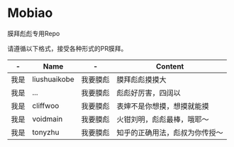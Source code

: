 # Mobiao
膜拜彪彪专用Repo

请遵循以下格式，接受各种形式的PR膜拜。

| - | Name | - | Content |
| --- | --- | --- | --- |
| 我是 | liushuaikobe | 我要膜彪 | 膜拜彪彪摸摸大 |
| 我是 | ... | 我要膜彪 | 彪彪好厉害，四阔以 |
| 我是 | cliffwoo | 我要膜彪 | 表婶不是你想摸，想摸就能摸 |
| 我是 | voidmain | 我要膜彪 | 火钳刘明，彪彪最棒，哦耶～ |
| 我是 | tonyzhu | 我要膜彪 | 知乎的正确用法，彪叔为你传授～ |
